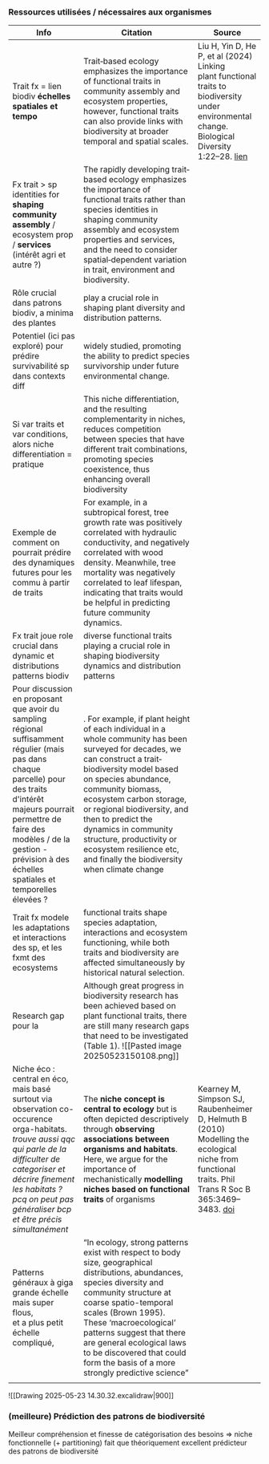 
### Ressources utilisées / nécessaires aux organismes

| Info                                                                                                                                                                                                                                                                      | Citation                                                                                                                                                                                                                                                                                                                                                                                                      | Source                                                                                                                                                                                           |
| ------------------------------------------------------------------------------------------------------------------------------------------------------------------------------------------------------------------------------------------------------------------------- | ------------------------------------------------------------------------------------------------------------------------------------------------------------------------------------------------------------------------------------------------------------------------------------------------------------------------------------------------------------------------------------------------------------- | ------------------------------------------------------------------------------------------------------------------------------------------------------------------------------------------------ |
| Trait fx = lien biodiv **échelles spatiales et tempo**                                                                                                                                                                                                                    | Trait‐based ecology emphasizes the  importance of functional traits in community assembly and ecosystem properties,  however, functional traits can also provide links with biodiversity at broader temporal  and spatial scales.                                                                                                                                                                             | Liu H, Yin D, He P, et al (2024) Linking <br>plant functional traits to biodiversity under<br>environmental change. Biological Diversity<br>1:22–28.  [lien](https://doi.org/10.1002/bod2.12004) |
| Fx trait > sp identities for **shaping community assembly** / ecosystem prop / **services** (intérêt agri et autre ?)                                                                                                                                                     | The rapidly developing trait‐based ecology emphasizes the importance of functional traits rather than species identities in shaping  community assembly and ecosystem properties and services, and  the need to consider spatial‐dependent variation in trait, environment and biodiversity.                                                                                                                  |                                                                                                                                                                                                  |
| Rôle crucial dans patrons biodiv, a minima des plantes                                                                                                                                                                                                                    | play a crucial role in shaping plant  diversity and distribution patterns.                                                                                                                                                                                                                                                                                                                                    |                                                                                                                                                                                                  |
| Potentiel (ici pas exploré) pour prédire survivabilité sp dans contexts diff                                                                                                                                                                                              | widely studied, promoting  the ability to predict species survivorship under future environmental change.                                                                                                                                                                                                                                                                                                     |                                                                                                                                                                                                  |
| Si var traits et var conditions, alors niche differentiation = pratique                                                                                                                                                                                                   | This niche differentiation, and  the resulting complementarity in niches, reduces competition between species that have different trait combinations, promoting  species coexistence, thus enhancing overall biodiversity                                                                                                                                                                                     |                                                                                                                                                                                                  |
| Exemple de comment on pourrait prédire des dynamiques futures pour les commu à partir de traits                                                                                                                                                                           | For example,  in a subtropical forest, tree growth rate was positively correlated  with hydraulic conductivity, and negatively correlated with wood  density. Meanwhile, tree mortality was negatively correlated to leaf  lifespan, indicating that traits would be helpful in predicting future  community dynamics.                                                                                        |                                                                                                                                                                                                  |
| Fx trait joue role crucial dans dynamic et distributions patterns biodiv                                                                                                                                                                                                  | diverse functional traits  playing a crucial role in shaping biodiversity dynamics and distribution patterns                                                                                                                                                                                                                                                                                                  |                                                                                                                                                                                                  |
| Pour discussion en proposant que avoir du sampling régional suffisamment régulier (mais pas dans chaque parcelle) pour des traits d'intérêt majeurs pourrait permettre de faire des modèles / de la gestion - prévision à des échelles spatiales et temporelles élevées ? | . For example, if plant height  of each individual in a whole community has been surveyed for decades, we can construct a trait‐biodiversity model based on species  abundance, community biomass, ecosystem carbon storage, or  regional biodiversity, and then to predict the dynamics in community  structure, productivity or ecosystem resilience etc, and finally the  biodiversity when climate change |                                                                                                                                                                                                  |
| Trait fx modele les adaptations et interactions des sp, et les fxmt des ecosystems                                                                                                                                                                                        | functional traits shape species adaptation, interactions and  ecosystem functioning, while both traits and biodiversity are affected  simultaneously by historical natural selection.                                                                                                                                                                                                                         |                                                                                                                                                                                                  |
| Research gap pour la                                                                                                                                                                                                                                                      | Although great progress in biodiversity research has been achieved based on plant functional traits, there are still many research  gaps that need to be investigated (Table 1). ![[Pasted image 20250523150108.png]]                                                                                                                                                                                         |                                                                                                                                                                                                  |
| Niche éco : central en éco, mais basé surtout via observation co-occurence orga-habitats.<br>*trouve aussi qqc qui parle de la difficulter de categoriser et décrire finement les habitats ? pcq on peut pas généraliser bcp et être précis simultanément*                | The **niche concept is central to ecology** but is often depicted descriptively through **observing associations between organisms and habitats**. Here, we argue for the importance of mechanistically **modelling niches based on functional traits** of organisms                                                                                                                                          | Kearney M, Simpson SJ, Raubenheimer D, Helmuth B (2010) Modelling the ecological niche from functional traits. Phil Trans R Soc B 365:3469–3483. [doi](https://doi.org/10.1098/rstb.2010.0034)   |
| Patterns généraux à giga grande échelle mais super flous,<br>et a plus petit échelle compliqué,                                                                                                                                                                           | “In ecology, strong patterns exist with respect to body size, geographical distributions, abundances, species diversity and community structure at coarse spatio-temporal scales (Brown 1995). These ‘macroecological’ patterns suggest that there are general ecological laws to be discovered that could form the basis of a more strongly predictive science”                                              |                                                                                                                                                                                                  |
|                                                                                                                                                                                                                                                                           |                                                                                                                                                                                                                                                                                                                                                                                                               |                                                                                                                                                                                                  |

![[Drawing 2025-05-23 14.30.32.excalidraw|900]]





### (meilleure) Prédiction des patrons de biodiversité

Meilleur compréhension et finesse de catégorisation des besoins => niche fonctionnelle (+ partitioning) fait que théoriquement excellent prédicteur des patrons de biodiversité
